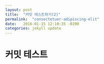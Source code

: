 ```yaml
---
layout: post
title:  "커밋 테스트하기(2)"
permalink:  "consectetuer-adipiscing-elit"
date:   2016-01-15 12:10:35 -0200
categories: jekyll update
---
```


<h1>커밋 테스트</h1>